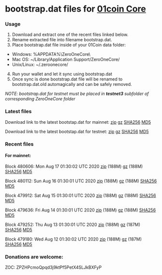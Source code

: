 # bootstrap.dat files for [01coin Core](https://01coin.io)

### Usage

1. Download and extract one of the recent files linked below.
2. Rename extracted file into filename bootstrap.dat.
3. Place bootstrap.dat file inside of your 01Coin data folder:
 - Windows: %APPDATA%\ZeroOneCore\
 - Mac OS: ~/Library/Application Support/ZeroOneCore/
 - Unix/Linux: ~/.zeroonecore/
4. Run your wallet and let it sync using bootstrap.dat
5. Once sync is done bootstrap.dat file will be renamed to bootstrap.dat.old automagically and can be safely removed.

_NOTE: bootstrap.dat for testnet must be placed in **testnet3** subfolder of corresponding ZeroOneCore folder_

### Latest files
Download link to the latest bootstap.dat for mainnet: [zip](https://files.01coin.io/mainnet/bootstrap.dat.zip) [gz](https://files.01coin.io/mainnet/bootstrap.dat.tar.gz) [SHA256](https://files.01coin.io/mainnet/sha256.txt) [MD5](https://files.01coin.io/mainnet/md5.txt)

Download link to the latest bootstap.dat for testnet: [zip](https://files.01coin.io/testnet/bootstrap.dat.zip) [gz](https://files.01coin.io/testnet/bootstrap.dat.tar.gz) [SHA256](https://files.01coin.io/testnet/sha256.txt) [MD5](https://files.01coin.io/testnet/md5.txt)

### Recent files

#### For mainnet:

Block 480606: Mon Aug 17 01:30:02 UTC 2020 [zip](https://files.01coin.io/mainnet/2020-08-17/bootstrap.dat.zip) (188M) [gz](https://files.01coin.io/mainnet/2020-08-17/bootstrap.dat.tar.gz) (188M) [SHA256](https://files.01coin.io/mainnet/2020-08-17/sha256.txt) [MD5](https://files.01coin.io/mainnet/2020-08-17/md5.txt)

Block 480112: Sun Aug 16 01:30:01 UTC 2020 [zip](https://files.01coin.io/mainnet/2020-08-16/bootstrap.dat.zip) (188M) [gz](https://files.01coin.io/mainnet/2020-08-16/bootstrap.dat.tar.gz) (188M) [SHA256](https://files.01coin.io/mainnet/2020-08-16/sha256.txt) [MD5](https://files.01coin.io/mainnet/2020-08-16/md5.txt)

Block 479912: Sat Aug 15 01:30:01 UTC 2020 [zip](https://files.01coin.io/mainnet/2020-08-15/bootstrap.dat.zip) (188M) [gz](https://files.01coin.io/mainnet/2020-08-15/bootstrap.dat.tar.gz) (188M) [SHA256](https://files.01coin.io/mainnet/2020-08-15/sha256.txt) [MD5](https://files.01coin.io/mainnet/2020-08-15/md5.txt)

Block 479636: Fri Aug 14 01:30:01 UTC 2020 [zip](https://files.01coin.io/mainnet/2020-08-14/bootstrap.dat.zip) (188M) [gz](https://files.01coin.io/mainnet/2020-08-14/bootstrap.dat.tar.gz) (188M) [SHA256](https://files.01coin.io/mainnet/2020-08-14/sha256.txt) [MD5](https://files.01coin.io/mainnet/2020-08-14/md5.txt)

Block 479252: Thu Aug 13 01:30:01 UTC 2020 [zip](https://files.01coin.io/mainnet/2020-08-13/bootstrap.dat.zip) (188M) [gz](https://files.01coin.io/mainnet/2020-08-13/bootstrap.dat.tar.gz) (187M) [SHA256](https://files.01coin.io/mainnet/2020-08-13/sha256.txt) [MD5](https://files.01coin.io/mainnet/2020-08-13/md5.txt)

Block 479180: Wed Aug 12 01:30:02 UTC 2020 [zip](https://files.01coin.io/mainnet/2020-08-12/bootstrap.dat.zip) (188M) [gz](https://files.01coin.io/mainnet/2020-08-12/bootstrap.dat.tar.gz) (187M) [SHA256](https://files.01coin.io/mainnet/2020-08-12/sha256.txt) [MD5](https://files.01coin.io/mainnet/2020-08-12/md5.txt)


### Donations are welcome:

ZOC: ZPZHPcmoQpqd3j9ktPf5PetX4SLJkBXFyP

